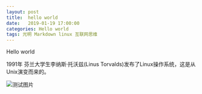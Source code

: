 ```yaml
---
layout: post
title:  hello world
date:   2019-01-19 17:00:00
categories: Hello world
tags: 光明 Markdown linux 互联网思维
---
```

Hello world

1991年 芬兰大学生李纳斯·托沃兹(Linus Torvalds)发布了Linux操作系统，这是从Unix演变而来的。









![测试图片](https://wx2.sinaimg.cn/mw690/64945e3dly1fze86wu9mxj20dc45bdv0.jpg)





